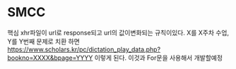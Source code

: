 # SMCC
핵심 xhr파일이 url로 response되고 url의 값이변화되는 규칙이있다.    X를 X주차 수업, Y를 Y번째 문제로 치환 하면
https://www.scholars.kr/pc/dictation_play_data.php?bookno=XXXX&bpage=YYYY 이렇게 된다. 이것과 For문을 사용해서 개발할예정
